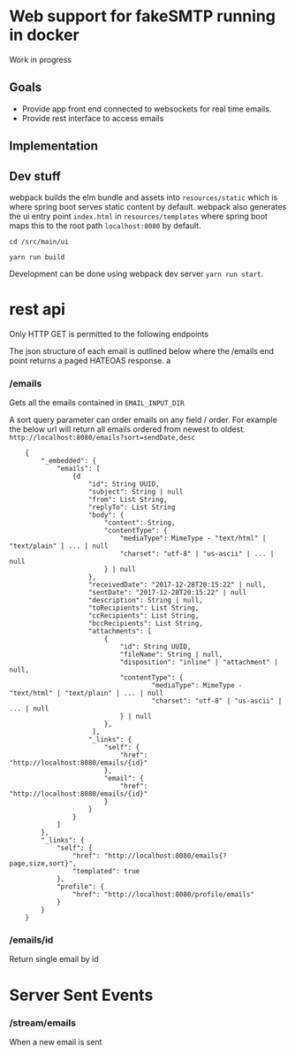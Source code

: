 # Web support for fakeSMTP running in docker


Work in progress

## Goals 

- Provide app front end connected to websockets for real time emails.
- Provide rest interface to access emails


## Implementation 


## Dev stuff

webpack builds the elm bundle and assets into `resources/static` which is where spring boot serves static content by default.
webpack also generates the ui entry point `index.html` in `resources/templates` where spring boot maps this to
the root path `localhost:8080` by default.  

`cd /src/main/ui`

`yarn run build`

Development can be done using webpack dev server `yarn run start`.

# rest api

Only HTTP GET is permitted to the following endpoints

The json structure of each email is outlined below where the /emails end point returns a paged HATEOAS response.
a
### /emails

Gets all the emails contained in `EMAIL_INPUT_DIR`

A sort query parameter can order emails on any field / order. For example the below url will return all emails ordered 
from newest to oldest.
`http://localhost:8080/emails?sort=sendDate,desc`

        {
            "_embedded": {
                "emails": [
                    {d
                        "id": String UUID,
                        "subject": String | null
                        "from": List String,
                        "replyTo": List String
                        "body": {
                            "content": String,
                            "contentType": {
                                "mediaType": MimeType - "text/html" | "text/plain" | ... | null
                                "charset": "utf-8" | "us-ascii" | ... | null
                            } | null
                        },
                        "receivedDate": "2017-12-28T20:15:22" | null,
                        "sentDate": "2017-12-28T20:15:22" | null
                        "description": String | null,
                        "toRecipients": List String,
                        "ccRecipients": List String,
                        "bccRecipients": List String,
                        "attachments": [
                            {
                                "id": String UUID,
                                "fileName": String | null,
                                "disposition": "inline" | "attachment" | null,
                                "contentType": {
                                        "mediaType": MimeType - "text/html" | "text/plain" | ... | null
                                        "charset": "utf-8" | "us-ascii" | ... | null
                                } | null
                            },
                         ],
                        "_links": {
                            "self": {
                                "href": "http://localhost:8080/emails/{id}"
                            },
                            "email": {
                                "href": "http://localhost:8080/emails/{id}"
                            }
                        }
                    }
                ]
            },
            "_links": {
                "self": {
                    "href": "http://localhost:8080/emails{?page,size,sort}",
                    "templated": true
                },
                "profile": {
                    "href": "http://localhost:8080/profile/emails"
                }
            }
        }
        
### /emails/id
Return single email by id


# Server Sent Events

### /stream/emails

When a new email is sent 